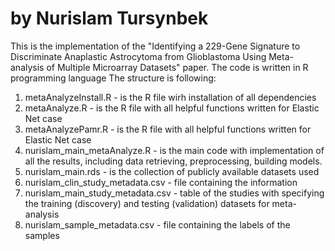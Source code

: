 # by Nurislam Tursynbek
This is the implementation of the "Identifying a 229-Gene Signature to Discriminate Anaplastic Astrocytoma from Glioblastoma Using Meta-analysis of Multiple Microarray Datasets" paper.
The code is written in R programming language
The structure is following:
1) metaAnalyzeInstall.R - is the R file wirh installation of all dependencies
2) metaAnalyze.R - is the R file with all helpful functions written for Elastic Net case
3) metaAnalyzePamr.R - is the R file with all helpful functions written for Elastic Net case
4) nurislam_main_metaAnalyze.R - is the main code with implementation of all the results, including data retrieving, preprocessing, building models.
5) nurislam_main.rds - is the collection of publicly available datasets used
6) nurislam_clin_study_metadata.csv - file containing the information 
7) nurislam_main_study_metadata.csv - table of the studies with specifying the training (discovery) and testing (validation) datasets for meta-analysis
8) nurislam_sample_metadata.csv - file containing the labels of the samples
